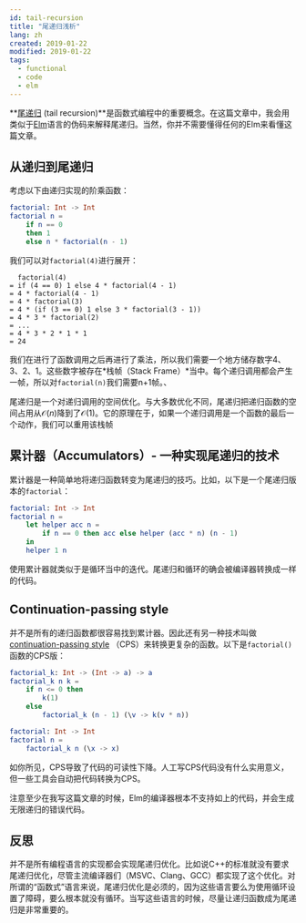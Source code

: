 ```yaml
---
id: tail-recursion
title: "尾递归浅析"
lang: zh
created: 2019-01-22
modified: 2019-01-22
tags:
  - functional
  - code
  - elm
---
```


**[尾递归](https://zh.wikipedia.org/wiki/%E5%B0%BE%E8%B0%83%E7%94%A8) (tail recursion)**是函数式编程中的重要概念。在这篇文章中，我会用类似于[Elm](https://elm-lang.org/)语言的伪码来解释尾递归。当然，你并不需要懂得任何的Elm来看懂这篇文章。

## 从递归到尾递归

考虑以下由递归实现的阶乘函数：

```elm
factorial: Int -> Int
factorial n =
    if n == 0
    then 1
    else n * factorial(n - 1)
```

我们可以对`factorial(4)`进行展开：

```
  factorial(4)
= if (4 == 0) 1 else 4 * factorial(4 - 1)
= 4 * factorial(4 - 1)
= 4 * factorial(3)
= 4 * (if (3 == 0) 1 else 3 * factorial(3 - 1))
= 4 * 3 * factorial(2)
= ...
= 4 * 3 * 2 * 1 * 1
= 24
```

我们在进行了函数调用之后再进行了乘法，所以我们需要一个地方储存数字4、3、2、1。这些数字被存在*栈帧（Stack Frame）*当中。每个递归调用都会产生一帧，所以对`factorial(n)`我们需要n+1帧。、

尾递归是一个对递归调用的空间优化。与大多数优化不同，尾递归把递归函数的空间占用从$\mathcal{O}(n)$降到了$\mathcal{O}(1)$。它的原理在于，如果一个递归调用是一个函数的最后一个动作，我们可以重用该栈帧

## 累计器（Accumulators）- 一种实现尾递归的技术

累计器是一种简单地将递归函数转变为尾递归的技巧。比如，以下是一个尾递归版本的`factorial`：

```elm
factorial: Int -> Int
factorial n =
    let helper acc n =
        if n == 0 then acc else helper (acc * n) (n - 1)
    in
    helper 1 n
```

使用累计器就类似于是循环当中的迭代。尾递归和循环的确会被编译器转换成一样的代码。

## Continuation-passing style

并不是所有的递归函数都很容易找到累计器。因此还有另一种技术叫做[continuation-passing style](https://en.wikipedia.org/wiki/Continuation-passing_style) （CPS）来转换更复杂的函数。以下是`factorial()`函数的CPS版：

```elm
factorial_k: Int -> (Int -> a) -> a
factorial_k n k =
    if n <= 0 then
        k(1)
    else
        factorial_k (n - 1) (\v -> k(v * n))

factorial: Int -> Int
factorial n =
    factorial_k n (\x -> x)
```

如你所见，CPS导致了代码的可读性下降。人工写CPS代码没有什么实用意义，但一些工具会自动把代码转换为CPS。

注意至少在我写这篇文章的时候，Elm的编译器根本不支持如上的代码，并会生成无限递归的错误代码。

## 反思

并不是所有编程语言的实现都会实现尾递归优化。比如说C++的标准就没有要求尾递归优化，尽管主流编译器们（MSVC、Clang、GCC）都实现了这个优化。对所谓的“函数式”语言来说，尾递归优化是必须的，因为这些语言要么为使用循环设置了障碍，要么根本就没有循环。当写这些语言的时候，尽量让递归函数成为尾递归是非常重要的。
